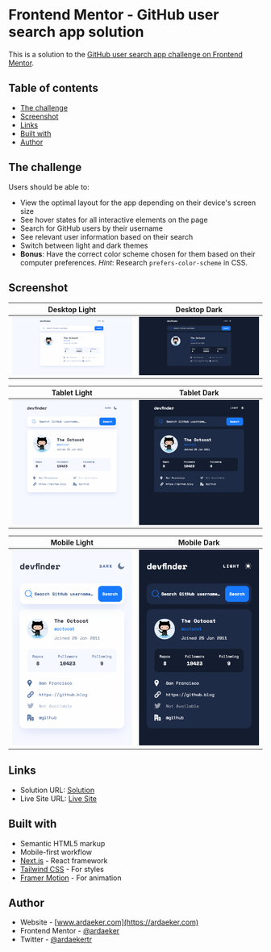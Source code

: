 # Frontend Mentor - GitHub user search app solution

This is a solution to the [GitHub user search app challenge on Frontend Mentor](https://www.frontendmentor.io/challenges/github-user-search-app-Q09YOgaH6).

## Table of contents

- [The challenge](#the-challenge)
- [Screenshot](#screenshot)
- [Links](#links)
- [Built with](#built-with)
- [Author](#author)

## The challenge

Users should be able to:

- View the optimal layout for the app depending on their device's screen size
- See hover states for all interactive elements on the page
- Search for GitHub users by their username
- See relevant user information based on their search
- Switch between light and dark themes
- **Bonus**: Have the correct color scheme chosen for them based on their computer preferences. _Hint_: Research `prefers-color-scheme` in CSS.

## Screenshot

|          Desktop Light           |          Desktop Dark           |
| :------------------------------: | :-----------------------------: |
| ![](./preview/desktop-light.png) | ![](./preview/desktop-dark.png) |

|          Tablet Light           |          Tablet Dark           |
| :-----------------------------: | :----------------------------: |
| ![](./preview/tablet-light.png) | ![](./preview/tablet-dark.png) |

|          Mobile Light           |          Mobile Dark           |
| :-----------------------------: | :----------------------------: |
| ![](./preview/mobile-light.png) | ![](./preview/mobile-dark.png) |

## Links

- Solution URL: [Solution](https://www.frontendmentor.io/solutions/github-user-search-app-solution-gsWTlO7x4h)
- Live Site URL: [Live Site](https://github-user-search-app-ardaeker.vercel.app)

## Built with

- Semantic HTML5 markup
- Mobile-first workflow
- [Next.js](https://nextjs.org/) - React framework
- [Tailwind CSS](https://tailwindcss.com) - For styles
- [Framer Motion](https://www.framer.com/motion/) - For animation

## Author

- Website - [www.ardaeker.com](https://ardaeker.com)
- Frontend Mentor - [@ardaeker](https://www.frontendmentor.io/profile/ardaeker)
- Twitter - [@ardaekertr](https://twitter.com/ardaekertr)
